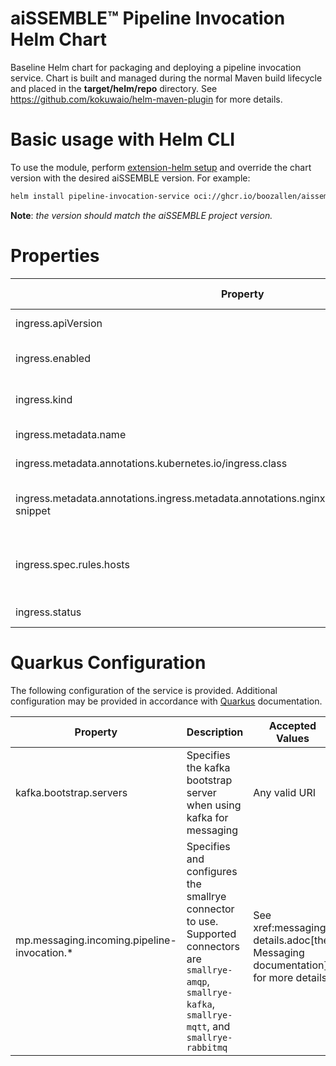# aiSSEMBLE&trade; Pipeline Invocation Helm Chart
Baseline Helm chart for packaging and deploying a pipeline invocation service. Chart is built and managed during the normal Maven build lifecycle and placed in the **target/helm/repo** directory. See https://github.com/kokuwaio/helm-maven-plugin for more details.

# Basic usage with Helm CLI
To use the module, perform [extension-helm setup](../README.md#leveraging-extensions-helm) and override the chart version with the desired aiSSEMBLE version. For example:
```bash
helm install pipeline-invocation-service oci://ghcr.io/boozallen/aissemble-pipeline-invocation-chart --version <AISSEMBLE-VERSION>
```

**Note**: *the version should match the aiSSEMBLE project version.*

# Properties
| Property                                                                                             | Description                                                                                                                              | Required Override | Default                                             |
|------------------------------------------------------------------------------------------------------|------------------------------------------------------------------------------------------------------------------------------------------|-------------------|-----------------------------------------------------|
| ingress.apiVersion                                                                                   | k8s API version to use                                                                                                                   | No                | networking.k8s.io/v1                                |
| ingress.enabled                                                                                      | k8s Whether to enable ingress                                                                                                            | No                | false                                               |
| ingress.kind                                                                                         | Type of kubernetes entity                                                                                                                | No                | Ingress                                             |
| ingress.metadata.name                                                                                | Name of the ingress                                                                                                                      | No                | pipeline-invocation-service-web                     |
| ingress.metadata.annotations.kubernetes.io/ingress.class                                             | Ingress class name                                                                                                                       | No                | nginx                                               |
| ingress.metadata.annotations.ingress.metadata.annotations.nginx.ingress.kubernetes.io/server-snippet | Custom configurations for the nginx ingress class                                                                                        | No                | gunzip on; gzip on; gzip_proxied any; gzip_types *; |
| ingress.spec.rules.hosts                                                                             | A list of hosts for ingress to support, each with their own path definition                                                              | No                |                                                     |
| ingress.status                                                                                       | Load balancer IP if required                                                                                                             | No                | None                                                |

# Quarkus Configuration

The following configuration of the service is provided.  Additional configuration may be provided in accordance with [Quarkus](https://quarkus.io/guides/all-config) documentation.


| Property                                    | Description                                                                                                                                                   | Accepted Values                                                               |
|---------------------------------------------|---------------------------------------------------------------------------------------------------------------------------------------------------------------|-------------------------------------------------------------------------------|
| kafka.bootstrap.servers                     | Specifies the kafka bootstrap server when using kafka for messaging                                                                                           | Any valid URI                                                                 |
| mp.messaging.incoming.pipeline-invocation.* | Specifies and configures the smallrye connector to use.  Supported connectors are `smallrye-amqp`, `smallrye-kafka`, `smallrye-mqtt`, and `smallrye-rabbitmq` | See xref:messaging-details.adoc[the Messaging documentation] for more details |
